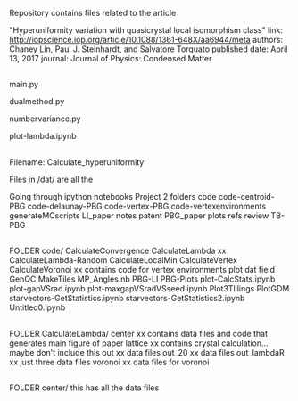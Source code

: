 Repository contains files related to the article

"Hyperuniformity variation with quasicrystal local isomorphism class"
link: http://iopscience.iop.org/article/10.1088/1361-648X/aa6944/meta
authors: Chaney Lin, Paul J. Steinhardt, and Salvatore Torquato
published date: April 13, 2017
journal: Journal of Physics: Condensed Matter

##

main.py

dualmethod.py

numbervariance.py

plot-lambda.ipynb

##

Filename: Calculate_hyperuniformity

Files in /dat/ are all the 


Going through ipython notebooks
Project 2 folders
code
code-centroid-PBG
code-delaunay-PBG
code-vertex-PBG
code-vertexenvironments
generateMCscripts
LI_paper
notes
patent
PBG_paper
plots
refs
review
TB-PBG


##
FOLDER code/
CalculateConvergence
CalculateLambda  					xx
CalculateLambda-Random
CalculateLocalMin
CalculateVertex
CalculateVoronoi 					xx contains code for vertex environments plot
dat
field
GenQC
MakeTiles
MP_Angles.nb
PBG-LI
PBG-Plots
plot-CalcStats.ipynb
plot-gapVSrad.ipynb
plot-maxgapVSradVSseed.ipynb
Plot3Tlilings
PlotGDM
starvectors-GetStatistics.ipynb
starvectors-GetStatistics2.ipynb
Untitled0.ipynb

##
FOLDER CalculateLambda/
center 					xx contains data files and code that generates main figure of paper
lattice					xx contains crystal calculation... maybe don't include this
out 					xx data files
out_20 					xx data files
out_lambdaR				xx just three data files
voronoi 				xx data files for voronoi

##
FOLDER center/
this has all the data files